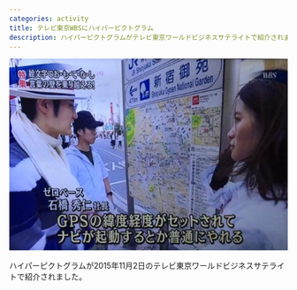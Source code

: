 ```yaml
---
categories: activity
title: テレビ東京WBSにハイパーピクトグラム
description: ハイパーピクトグラムがテレビ東京ワールドビジネスサテライトで紹介されました。
---
```


![テレビ東京ワールドビジネスサテライトでハイパーピクトグラム研究会が紹介されたシーン](/images/activity/2015-11-02-wbs/picture.jpg)

ハイパーピクトグラムが2015年11月2日のテレビ東京ワールドビジネスサテライトで紹介されました。
